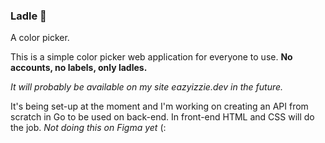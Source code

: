 ### Ladle 🥣
A color picker.

This is a simple color picker web application for everyone to use.
**No accounts, no labels, only ladles.**


 *It will probably be available on my site eazyizzie.dev in the future.* 

It's being set-up at the moment and I'm working on creating an API from scratch in Go to be used on back-end. In front-end HTML and CSS will do the job.  *Not doing this on Figma yet*  (:


